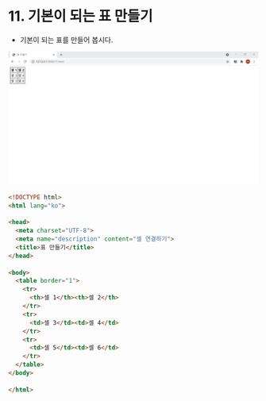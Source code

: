 # 11. 기본이 되는 표 만들기
- 기본이 되는 표를 만들어 봅시다.
  
![표 만들기](img/11.png)
```html
<!DOCTYPE html>
<html lang="ko">

<head>
  <meta charset="UTF-8">
  <meta name="description" content="셀 연결하기">
  <title>표 만들기</title>
</head>

<body>
  <table border="1">
    <tr>
      <th>셀 1</th><th>셀 2</th>
    </tr>
    <tr>
      <td>셀 3</td><td>셀 4</td>
    </tr>
    <tr>
      <td>셀 5</td><td>셀 6</td>
    </tr>
  </table>
</body>

</html>
```